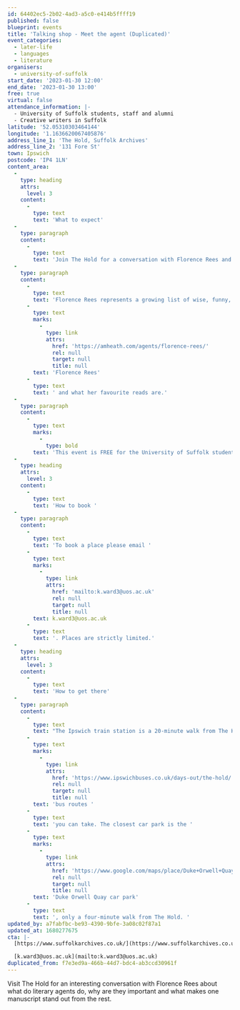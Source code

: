 ```yaml
---
id: 64402ec5-2b02-4ad3-a5c0-e414b5ffff19
published: false
blueprint: events
title: 'Talking shop - Meet the agent (Duplicated)'
event_categories:
  - later-life
  - languages
  - literature
organisers:
  - university-of-suffolk
start_date: '2023-01-30 12:00'
end_date: '2023-01-30 13:00'
free: true
virtual: false
attendance_information: |-
  - University of Suffolk students, staff and alumni
  - Creative writers in Suffolk
latitude: '52.05310303464144'
longitude: '1.1636620067405876'
address_line_1: 'The Hold, Suffolk Archives'
address_line_2: '131 Fore St'
town: Ipswich
postcode: 'IP4 1LN'
content_area:
  -
    type: heading
    attrs:
      level: 3
    content:
      -
        type: text
        text: 'What to expect'
  -
    type: paragraph
    content:
      -
        type: text
        text: 'Join The Hold for a conversation with Florence Rees and learn more about who literary agents are, what they do, and their role in publishing books.'
  -
    type: paragraph
    content:
      -
        type: text
        text: 'Florence Rees represents a growing list of wise, funny, and heart-breaking fiction and nonfiction authors, including Jaspreet Kaur, BROWN GIRL LIKE ME; Rachel Thompson, ROUGH; and Philip Ellis, LOVE & OTHER SCAMS. Florence started her career as an assistant at A.M. Heath and she is now one of the Bookseller’s 2022 Rising Stars. Find out more about '
      -
        type: text
        marks:
          -
            type: link
            attrs:
              href: 'https://amheath.com/agents/florence-rees/'
              rel: null
              target: null
              title: null
        text: 'Florence Rees'
      -
        type: text
        text: ' and what her favourite reads are.'
  -
    type: paragraph
    content:
      -
        type: text
        marks:
          -
            type: bold
        text: 'This event is FREE for the University of Suffolk students, staff and alumni, as well as, for creative writers in Suffolk.'
  -
    type: heading
    attrs:
      level: 3
    content:
      -
        type: text
        text: 'How to book '
  -
    type: paragraph
    content:
      -
        type: text
        text: 'To book a place please email '
      -
        type: text
        marks:
          -
            type: link
            attrs:
              href: 'mailto:k.ward3@uos.ac.uk'
              rel: null
              target: null
              title: null
        text: k.ward3@uos.ac.uk
      -
        type: text
        text: '. Places are strictly limited.'
  -
    type: heading
    attrs:
      level: 3
    content:
      -
        type: text
        text: 'How to get there'
  -
    type: paragraph
    content:
      -
        type: text
        text: "The Ipswich train station is a 20-minute walk from The Hold and if you're traveling by bus, check out the "
      -
        type: text
        marks:
          -
            type: link
            attrs:
              href: 'https://www.ipswichbuses.co.uk/days-out/the-hold/'
              rel: null
              target: null
              title: null
        text: 'bus routes '
      -
        type: text
        text: 'you can take. The closest car park is the '
      -
        type: text
        marks:
          -
            type: link
            attrs:
              href: 'https://www.google.com/maps/place/Duke+Orwell+Quay+car+park/@52.0509309,1.1620521,17z/data=!3m1!4b1!4m5!3m4!1s0x47d99f871a4b3a97:0x39cb00398149fbd3!8m2!3d52.0509309!4d1.1641632'
              rel: null
              target: null
              title: null
        text: 'Duke Orwell Quay car park'
      -
        type: text
        text: ', only a four-minute walk from The Hold. '
updated_by: a7fabfbc-be93-4390-9bfe-3a08c02f87a1
updated_at: 1680277675
cta: |-
  [https://www.suffolkarchives.co.uk/](https://www.suffolkarchives.co.uk/)

  [k.ward3@uos.ac.uk](mailto:k.ward3@uos.ac.uk)
duplicated_from: f7e3ed9a-466b-44d7-bdc4-ab3ccd30961f
---
```

Visit The Hold for an interesting conversation with Florence Rees about what do literary agents do, why are they important and what makes one manuscript stand out from the rest.
